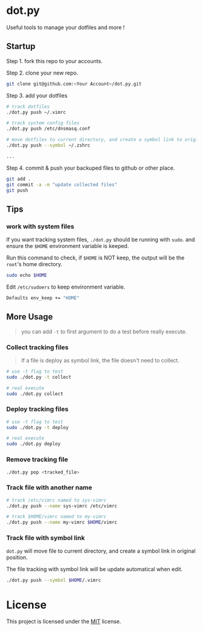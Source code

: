 # dot.py
Useful tools to manage your dotfiles and more !

## Startup
Step 1. fork this repo to your accounts.

Step 2. clone your new repo.
```bash
git clone git@github.com:<Your Account>/dot.py.git
```

Step 3. add your dotfiles
```bash
# track dotfiles
./dot.py push ~/.vimrc

# track system config files
./dot.py push /etc/dnsmasq.conf

# move dotfiles to current directory, and create a symbol link to original
./dot.py push --symbol ~/.zshrc

...
```

Step 4. commit & push your backuped files to github or other place.
```bash
git add .
git commit -a -m "update collected files"
git push
```

## Tips

### work with system files
If you want tracking system files, `./dot.py` should be running with `sudo`. and ensure the `$HOME` environment variable is keeped.

Run this command to check, if `$HOME` is NOT keep, the output will be the `root`'s home directory.
```bash
sudo echo $HOME
```

Edit `/etc/sudoers` to keep environment variable.
```bash
Defaults env_keep += "HOME"
```

## More Usage
> you can add `-t` to first argument to do a test before really execute.

### Collect tracking files
> If a file is deploy as symbol link, the file doesn't need to collect.
```bash
# use -t flag to test
sudo ./dot.py -t collect

# real execute
sudo ./dot.py collect
```

### Deploy tracking files
```bash
# use -t flag to test
sudo ./dot.py -t deploy

# real execute
sudo ./dot.py deploy
```

### Remove tracking file
```bash
./dot.py pop <tracked_file>
```

### Track file with another name
```bash
# track /etc/vimrc named to sys-vimrc
./dot.py push --name sys-vimrc /etc/vimrc

# track $HOME/vimrc named to my-vimrc
./dot.py push --name my-vimrc $HOME/vimrc
```

### Track file with symbol link
`dot.py` will move file to current directory, and create a symbol link in original position.

The file tracking with symbol link will be update automatical when edit.
```bash
./dot.py push --symbol $HOME/.vimrc
```


# License
This project is licensed under the [MIT](LICENSE) license.
